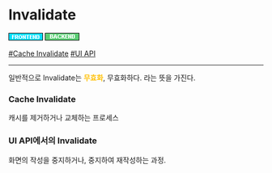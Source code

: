 # Invalidate

![Frontend](../../2TAT1C/Label_Frontend.png)
![Backend](../../2TAT1C/Label_Backend.png)

<a href="https://en.wikipedia.org/wiki/Cache_invalidation">#Cache Invalidate</a>
<a href="">#UI API</a>

---

일반적으로 Invalidate는 <span style="color:#FFBF00; font-weight:bold;">무효화</span>, 무효화하다. 라는 뜻을 가진다.

<h3>Cache Invalidate</h3>

캐시를 제거하거나 교체하는 프로세스

<h3> UI API에서의 Invalidate</h3>

화면의 작성을 중지하거나, 중지하여 재작성하는 과정.

